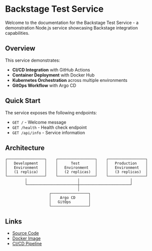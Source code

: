# Backstage Test Service

Welcome to the documentation for the Backstage Test Service - a demonstration Node.js service showcasing Backstage integration capabilities.

## Overview

This service demonstrates:
- **CI/CD Integration** with GitHub Actions
- **Container Deployment** with Docker Hub
- **Kubernetes Orchestration** across multiple environments
- **GitOps Workflow** with Argo CD

## Quick Start

The service exposes the following endpoints:

- `GET /` - Welcome message
- `GET /health` - Health check endpoint
- `GET /api/info` - Service information

## Architecture

```
┌─────────────────┐    ┌─────────────────┐    ┌─────────────────┐
│   Development   │    │      Test       │    │   Production    │
│   Environment   │    │   Environment   │    │   Environment   │
│   (1 replica)   │    │   (2 replicas)  │    │   (3 replicas)  │
└─────────────────┘    └─────────────────┘    └─────────────────┘
         │                       │                       │
         └───────────────────────┼───────────────────────┘
                                 │
                    ┌─────────────────┐
                    │    Argo CD      │
                    │   GitOps        │
                    └─────────────────┘
```

## Links

- [Source Code](https://github.com/iskrentsbg/backstage-test-service)
- [Docker Image](https://hub.docker.com/r/iskrents/backstage-test-service)
- [CI/CD Pipeline](https://github.com/iskrentsbg/backstage-test-service/actions)
